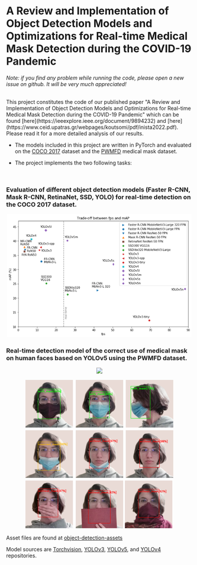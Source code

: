 # A Review and Implementation of Object Detection Models and Optimizations for Real-time Medical Mask Detection during the COVID-19 Pandemic
*Note: if you find any problem while running the code, please open a new issue on github. It will be very much appreciated!*

<br>
This project constitutes the code of our published paper "A Review and Implementation of Object Detection Models and Optimizations for Real-time Medical Mask Detection during the COVID-19 Pandemic" which can be found [here](https://ieeexplore.ieee.org/document/9894232) and [here](https://www.ceid.upatras.gr/webpages/koutsomi/pdf/inista2022.pdf). Please read it for a more detailed analysis of our results.

- The models included in this project are written in PyTorch and evaluated on the [COCO 2017](https://cocodataset.org/#download) dataset and the [PWMFD](https://github.com/ethancvaa/Properly-Wearing-Masked-Detect-Dataset) medical mask dataset.

- The project implements the two following tasks:
<br>

### Evaluation of different object detection models (Faster R-CNN, Mask R-CNN, RetinaNet, SSD, YOLO) for real-time detection on the COCO 2017 dataset.
<p align="center">
  <img width=500 src="https://github.com/joangog/object-detection/blob/main/README_img/coco17_benchmark.png">
</p>

### Real-time detection model of the correct use of medical mask on human faces based on YOLOv5 using the PWMFD dataset.
<p align="center">
  <img width=580 src="https://github.com/joangog/object-detection/blob/main/README_img/mask_demo.gif">
</p>
<p align="center">
  <img width=400 src="https://github.com/joangog/object-detection/blob/main/README_img/mask_examples.png">
</p>

Asset files are found at [object-detection-assets](https://github.com/joangog/object-detection-assets)

Model sources are [Torchvision](https://github.com/pytorch/vision), [YOLOv3](https://github.com/ultralytics/yolov3), [YOLOv5](https://github.com/ultralytics/yolov5), and [YOLOv4](https://github.com/Tianxiaomo/pytorch-YOLOv4) repositories.
